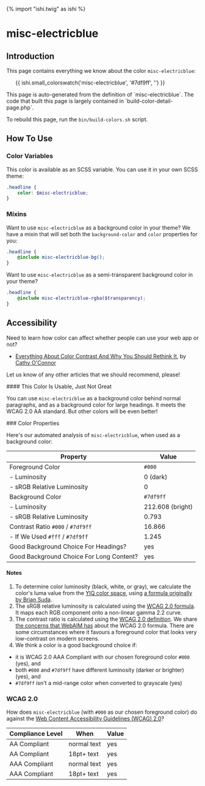 {% import "ishi.twig" as ishi %}
# misc-electricblue

## Introduction

This page contains everything we know about the color `misc-electricblue`:

<div class="grid">
    <div class="cell">
        <div class="swatch">
            <ul>
                {{ ishi.small_colorswatch('misc-electricblue', '#7df9ff', '') }}
            </ul>
        </div>
    </div>
</div>

<div class="callout attention" markdown="1">
This page is auto-generated from the definition of `misc-electricblue`. The code that built this page is largely contained in `build-color-detail-page.php`.

To rebuild this page, run the `bin/build-colors.sh` script.
</div>

## How To Use

### Color Variables

This color is available as an SCSS variable. You can use it in your own SCSS theme:

```scss
.headline {
    color: $misc-electricblue;
}
```

### Mixins

Want to use `misc-electricblue` as a background color in your theme? We have a mixin that will set both the `background-color` and `color` properties for you:

```scss
.headline {
    @include misc-electricblue-bg();
}
```

Want to use `misc-electricblue` as a semi-transparent background color in your theme?

```scss
.headline {
    @include misc-electricblue-rgba($transparency);
}
```

## Accessibility

Need to learn how color can affect whether people can use your web app or not?

* [Everything About Color Contrast And Why You Should Rethink It](https://www.smashingmagazine.com/2014/10/color-contrast-tips-and-tools-for-accessibility/), by [Cathy O'Connor](http://www.twitter.com/cagocon)

Let us know of any other articles that we should recommend, please!
<div class="callout warning" markdown="1">
#### This Color Is Usable, Just Not Great

You can use `misc-electricblue` as a background color behind normal paragraphs, and as a background color for large headings. It meets the WCAG 2.0 AA standard. But other colors will be even better!
</div>
### Color Properties

Here's our automated analysis of `misc-electricblue`, when used as a background color:

Property | Value
---------|------
Foreground Color | `#000`
- Luminosity | 0 (dark)
- sRGB Relative Luminosity | 0
Background Color | `#7df9ff`
- Luminosity | 212.608 (bright)
- sRGB Relative Luminosity | 0.793
Contrast Ratio `#000` / `#7df9ff` | 16.866
- If We Used `#fff` / `#7df9ff` | 1.245
Good Background Choice For Headings? | yes
Good Background Choice For Long Content? | yes

#### Notes

1. To determine color luminosity (black, white, or gray), we calculate the color's luma value from the [YIQ color space](https://en.wikipedia.org/wiki/YIQ), using [a formula originally by Brian Suda](https://24ways.org/2010/calculating-color-contrast/).
1. The sRGB relative luminosity is calculated using the [WCAG 2.0 formula](https://www.w3.org/TR/WCAG20/#relativeluminancedef). It maps each RGB component onto a non-linear gamma 2.2 curve.
1. The contrast ratio is calculated using the [WCAG 2.0 definition](https://www.w3.org/TR/2008/REC-WCAG20-20081211/#contrast-ratiodef). We share [the concerns that WebAIM has](http://webaim.org/blog/wcag-2-1-feedback/) about the WCAG 2.0 formula. There are some circumstances where it favours a foreground color that looks very low-contrast on modern screens.
1. We think a color is a good background choice if:
  - it is WCAG 2.0 AAA Compliant with our chosen foreground color `#000` (yes), and
  - both `#000` and `#7df9ff` have different luminosity (darker or brighter) (yes), and
  - `#7df9ff` isn't a mid-range color when converted to grayscale (yes)

### WCAG 2.0

How does `misc-electricblue` (with `#000` as our chosen foreground color) do against the [Web Content Accessibility Guidelines (WCAG) 2.0](https://www.w3.org/TR/WCAG20/)?

Compliance Level | When | Value
-----------------|------|------
AA Compliant | normal text | yes
AA Compliant | 18pt+ text | yes
AAA Compliant | normal text | yes
AAA Compliant | 18pt+ text | yes